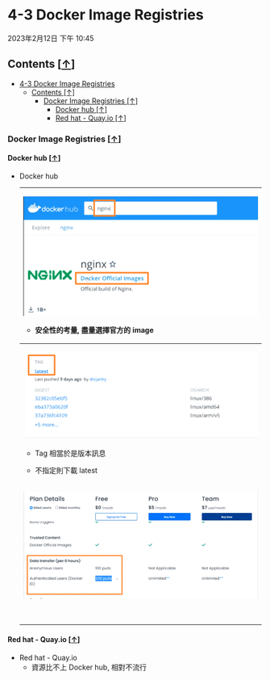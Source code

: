 <!-- This md file is originally converted from onenote -->

# 4-3 Docker Image Registries

2023年2月12日
下午 10:45

## Contents [[↑](#4-3-docker-image-registries)]

- [4-3 Docker Image Registries](#4-3-docker-image-registries)
  - [Contents \[↑\]](#contents-)
    - [Docker Image Registries \[↑\]](#docker-image-registries-)
      - [Docker hub \[↑\]](#docker-hub-)
      - [Red hat - Quay.io \[↑\]](#red-hat---quayio-)

### Docker Image Registries [[↑](#4-3-docker-image-registries)]

#### Docker hub [[↑](#4-3-docker-image-registries)]

- Docker hub
  <table>
    <colgroup>
      <col style="width: 100%" />
    </colgroup>
    <thead>
      <tr class="header">
        <th>
          <p><img src="assets/002_4-3_Docker_Image_Registry_000.png" /></p>
          <ul class="incremental">
            <li>
              <p>安全性的考量, 盡量選擇官方的 image</p>
            </li>
          </ul>
        </th>
      </tr>
    </thead>
    <tbody>
      <tr class="odd">
        <td>
          <p><img src="assets/002_4-3_Docker_Image_Registry_001.png" /></p>
          <ul class="incremental">
            <li>
              <p>Tag 相當於是版本訊息</p>
            </li>
            <li>
              <p>不指定則下載 latest</p>
            </li>
          </ul>
        </td>
      </tr>
      <tr class="even">
        <td>
          <p><img src="assets/002_4-3_Docker_Image_Registry_002.png" /></p>
          <p> </p>
        </td>
      </tr>
    </tbody>
  </table>

#### Red hat - Quay.io [[↑](#4-3-docker-image-registries)]

- Red hat - Quay.io
  - 資源比不上 Docker hub, 相對不流行
